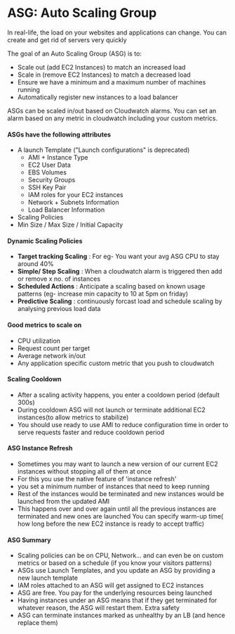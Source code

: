 # ASG: Auto Scaling Group

In real-life, the load on your websites and applications can change. You can create and get rid of servers very quickly

The goal of an Auto Scaling Group (ASG) is to:
* Scale out (add EC2 Instances) to match an increased load
* Scale in (remove EC2 Instances) to match a decreased load
* Ensure we have a minimum and a maximum number of machines running
* Automatically register new instances to a load balancer

ASGs can be scaled in/out based on Cloudwatch alarms.
You can set an alarm based on any metric in cloudwatch including your custom metrics.

#### ASGs have the following attributes
* A launch Template ("Launch configurations" is deprecated)
    * AMI + Instance Type
    * EC2 User Data
    * EBS Volumes
    * Security Groups
    * SSH Key Pair
    * IAM roles for your EC2 instances
    * Network + Subnets Information
    * Load Balancer Information
* Scaling Policies
* Min Size / Max Size / Initial Capacity

#### Dynamic Scaling Policies
* **Target tracking Scaling** : For eg- You want your avg ASG CPU to stay around 40%
* **Simple/ Step Scaling** : When a cloudwatch alarm is triggered then add or remove x no. of instances
* **Scheduled Actions** : Anticipate a scaling based on known usage patterns (eg- increase min capacity to 10 at 5pm on friday)
* **Predictive Scaling** : continuously forcast load and schedule scaling by analysing previous load data

#### Good metrics to scale on
* CPU utilization
* Request count per target
* Average network in/out
* Any application specific custom metric that you push to cloudwatch

#### Scaling Cooldown
* After a scaling activity happens, you enter a cooldown period (default 300s)
* During cooldown ASG will not launch or terminate additional EC2 instances(to allow metrics to stabilize)
* You should use ready to use AMI to reduce configuration time in order to serve requests faster and reduce cooldown period

#### ASG Instance Refresh
* Sometimes you may want to launch a new version of our current EC2 instances without stopping all of them at once
* For this you use the native feature of 'instance refresh' 
* you set a minimum number of instances that need to keep running  
* Rest of the instances would be terminated and new instances would be launched from the updated AMI
* This happens over and over again until all the previous instances are terminated and new ones are launched
You can specify warm-up time( how long before the new EC2 instance is ready to accept traffic)

#### ASG Summary
* Scaling policies can be on CPU, Network… and can even be on custom metrics or based on a schedule (if you know your visitors patterns)
* ASGs use Launch Templates, and you update an ASG by providing a new launch template
* IAM roles attached to an ASG will get assigned to EC2 instances
* ASG are free. You pay for the underlying resources being launched
* Having instances under an ASG means that if they get terminated for whatever reason, the ASG will restart them. Extra safety
* ASG can terminate instances marked as unhealthy by an LB (and hence replace them)